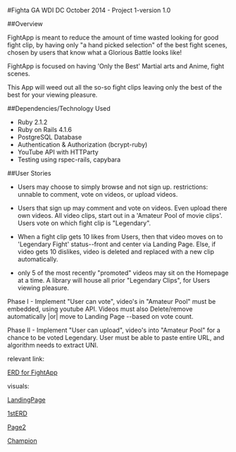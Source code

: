 #Fighta
GA WDI DC October 2014 - Project 1-version 1.0

##Overview

FightApp is meant to reduce the amount of time wasted looking for good fight clip, by having only "a hand picked selection" of the best fight scenes, chosen by users that know what a Glorious Battle looks like!

FightApp is focused on having 'Only the Best' Martial arts and Anime, fight scenes.

This App will weed out all the so-so fight clips leaving only the best of the best for your viewing pleasure.

##Dependencies/Technology Used

+ Ruby 2.1.2
+ Ruby on Rails 4.1.6
+ PostgreSQL Database
+ Authentication & Authorization (bcrypt-ruby)
+ YouTube API with HTTParty
+ Testing using rspec-rails, capybara

##User Stories

+ Users may choose to simply browse and not sign up. restrictions: unnable to comment, vote on videos, or upload videos.

+ Users that sign up may comment and vote on videos. Even upload there own videos.
All video clips, start out in a 'Amateur Pool of movie clips'. Users vote on which fight clip is "Legendary".

+ When a fight clip gets 10 likes from Users, then that video moves on to 'Legendary Fight' status--front and center via Landing Page. Else, if video gets 10 dislikes, video is deleted and replaced with a new clip automatically.

+ only 5 of the most recently "promoted" videos may sit on the Homepage at a time. A library will house all prior "Legendary Clips", for Users viewing pleasure.

Phase I - Implement "User can vote", video's in "Amateur Pool" must be embedded, using youtube API. Videos must also Delete/remove automatically |or| move to Landing Page --based on vote count.

Phase II - Implement "User can upload", video's into "Amateur Pool" for a chance to be voted Legendary. User must be able to paste entire URL, and algorithm needs to extract UNI.




 relevant link:

[ERD for FightApp](https://www.lucidchart.com/invitations/accept/75f6d466-50c3-474d-9c3f-f86340d8f0f0)

visuals:

[LandingPage](http://i.imgur.com/WHxL7br.jpg)

[1stERD](http://i.imgur.com/casTQG2.jpg)

[Page2](http://i.imgur.com/gCZVaNn.jpg)

[Champion](http://i.imgur.com/mdpj27n.jpg)













